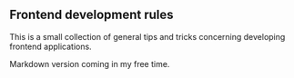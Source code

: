 ## Frontend development rules

This is a small collection of general tips and tricks concerning developing frontend applications.

Markdown version coming in my free time.
